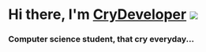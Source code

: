 # Hi there, I'm [CryDeveloper](https://github.com/CryDeveloper) ![](https://github.com/blackcater/blackcater/raw/main/images/Hi.gif) 
### Computer science student, that cry everyday...
<!--
**CryDeveloper/CryDeveloper** is a ✨ _special_ ✨ repository because its `README.md` (this file) appears on your GitHub profile.

Here are some ideas to get you started:

- 🔭 I’m currently working on ...
- 🌱 I’m currently learning ...
- 👯 I’m looking to collaborate on ...
- 🤔 I’m looking for help with ...
- 💬 Ask me about ...
- 📫 How to reach me: ...
- 😄 Pronouns: ...
- ⚡ Fun fact: ...
-->
